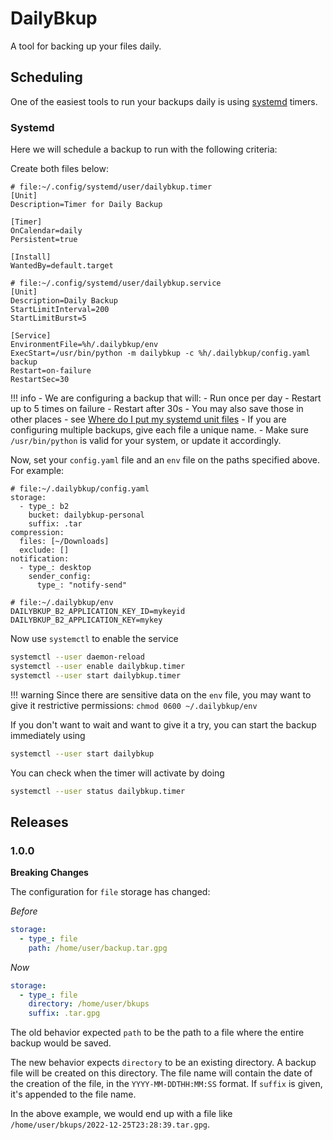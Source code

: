 # DailyBkup

A tool for backing up your files daily.

## Scheduling

One of the easiest tools to run your backups daily is using
[systemd](https://en.wikipedia.org/wiki/Systemd) timers.

### Systemd

Here we will schedule a backup to run with the following criteria:


Create both files below:

```
# file:~/.config/systemd/user/dailybkup.timer
[Unit]
Description=Timer for Daily Backup

[Timer]
OnCalendar=daily
Persistent=true

[Install]
WantedBy=default.target
```

```
# file:~/.config/systemd/user/dailybkup.service
[Unit]
Description=Daily Backup
StartLimitInterval=200
StartLimitBurst=5

[Service]
EnvironmentFile=%h/.dailybkup/env
ExecStart=/usr/bin/python -m dailybkup -c %h/.dailybkup/config.yaml backup
Restart=on-failure
RestartSec=30
```

!!! info
    - We are configuring a backup that will:
        - Run once per day
        - Restart up to 5 times on failure
        - Restart after 30s
    - You may also save those in other places - see [Where do I put my
    systemd unit
    files](https://unix.stackexchange.com/questions/224992/where-do-i-put-my-systemd-unit-file)
    - If you are configuring multiple backups, give each file a unique name.
    - Make sure `/usr/bin/python` is valid for your system, or update it accordingly.


Now, set your `config.yaml` file and an `env` file on the paths
specified above. For example:

```
# file:~/.dailybkup/config.yaml
storage:
  - type_: b2
    bucket: dailybkup-personal
    suffix: .tar
compression:
  files: [~/Downloads]
  exclude: []
notification:
  - type_: desktop
    sender_config:
      type_: "notify-send"
```

```
# file:~/.dailybkup/env
DAILYBKUP_B2_APPLICATION_KEY_ID=mykeyid
DAILYBKUP_B2_APPLICATION_KEY=mykey
```

Now use `systemctl` to enable the service

```sh
systemctl --user daemon-reload
systemctl --user enable dailybkup.timer
systemctl --user start dailybkup.timer
```

!!! warning
    Since there are sensitive data on the `env` file, you may want to give it
    restrictive permissions: `chmod 0600 ~/.dailybkup/env`

If you don't want to wait and want to give it a try, you can start the backup
immediately using

```sh
systemctl --user start dailybkup
```

You can check when the timer will activate by doing

```sh
systemctl --user status dailybkup.timer
```


## Releases

### 1.0.0

**Breaking Changes**

The configuration for `file` storage has changed:

*Before*  
```yaml
storage:
  - type_: file
    path: /home/user/backup.tar.gpg
```

*Now*  
```yaml
storage:
  - type_: file
    directory: /home/user/bkups
    suffix: .tar.gpg
```

The old behavior expected `path` to be the path to a file where the
entire backup would be saved.

The new behavior expects `directory` to be an existing directory. A
backup file will be created on this directory. The file name will
contain the date of the creation of the file, in the
`YYYY-MM-DDTHH:MM:SS` format. If `suffix` is given, it's appended to
the file name.

In the above example, we would end up with a file like
`/home/user/bkups/2022-12-25T23:28:39.tar.gpg`.

